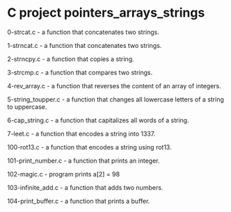 # C project pointers_arrays_strings

0-strcat.c - a function that concatenates two strings.

1-strncat.c - a function that concatenates two strings.

2-strncpy.c - a function that copies a string.

3-strcmp.c - a function that compares two strings.

4-rev_array.c - a function that reverses the content of an array of integers.

5-string_toupper.c - a function that changes all lowercase letters of a string to uppercase.

6-cap_string.c - a function that capitalizes all words of a string.

7-leet.c - a function that encodes a string into 1337.

100-rot13.c - a function that encodes a string using rot13.

101-print_number.c - a function that prints an integer.

102-magic.c -  program prints a[2] = 98

103-infinite_add.c - a function that adds two numbers.

104-print_buffer.c - a function that prints a buffer.